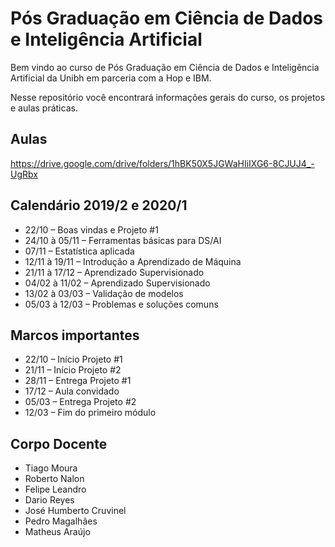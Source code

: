 # Pós Graduação em Ciência de Dados e Inteligência Artificial

Bem vindo ao curso de Pós Graduação em Ciência de Dados e Inteligência Artificial da Unibh em parceria com a Hop e IBM.

Nesse repositório você encontrará informações gerais do curso, os projetos e aulas práticas.

## Aulas
https://drive.google.com/drive/folders/1hBK50X5JGWaHIiIXG6-8CJUJ4_-UgRbx

## Calendário 2019/2 e 2020/1

- 22/10 – Boas vindas e Projeto #1
- 24/10 à 05/11 – Ferramentas básicas para DS/AI
- 07/11 – Estatística aplicada
- 12/11 à 19/11 – Introdução a Aprendizado de Máquina
- 21/11 à 17/12 – Aprendizado Supervisionado
- 04/02 à 11/02 – Aprendizado Supervisionado
- 13/02 à 03/03 – Validação de modelos
- 05/03 à 12/03 – Problemas e soluções comuns

## Marcos importantes

- 22/10 – Início Projeto #1
- 21/11 – Início Projeto #2
- 28/11 – Entrega Projeto #1
- 17/12 – Aula convidado
- 05/03 – Entrega Projeto #2
- 12/03 – Fim do primeiro módulo

## Corpo Docente

- Tiago Moura
- Roberto Nalon
- Felipe Leandro
- Dario Reyes
- José Humberto Cruvinel
- Pedro Magalhães
- Matheus Araújo
